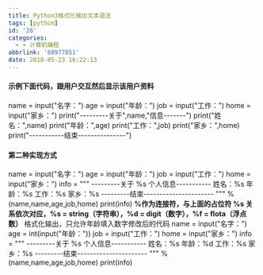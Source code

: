 ```yaml
---
title: Python3格式化输出文本语法
tags: [python]
id: '26'
categories:
  - - 计算机编程
abbrlink: '88977851'
date: 2018-05-23 16:22:13
---
```


#### 示例下面代码，跟用户交互然后显示该用户资料

name = input("名字：") age = input("年龄：") job = input("工作：") home = input("家乡：") print("---------关于",name,"信息-------") print("姓名：",name) print("年龄：",age) print("工作：",job) print("家乡：",home) print("-----------结束---------------")

#### 第二种实现方式

name = input("名字：") age = input("年龄：") job = input("工作：") home = input("家乡：") info = """ ---------关于 %s 个人信息----------- 姓名：%s 年龄：%s 工作：%s 家乡：%s ---------结束---------------------- """ % (name,name,age,job,home) print(info) **%作为连接符，与上面的占位符 %s 关系依次对应，%s = string（字符串），%d = digit（数字），%f = flota（浮点数）** 格式化输出，只允许年龄填入数字修改后的代码 name = input("名字：") age = int(input("年龄：")) job = input("工作：") home = input("家乡：") info = """ ---------关于 %s 个人信息----------- 姓名：%s 年龄：%d 工作：%s 家乡：%s ---------结束---------------------- """ % (name,name,age,job,home) print(info)